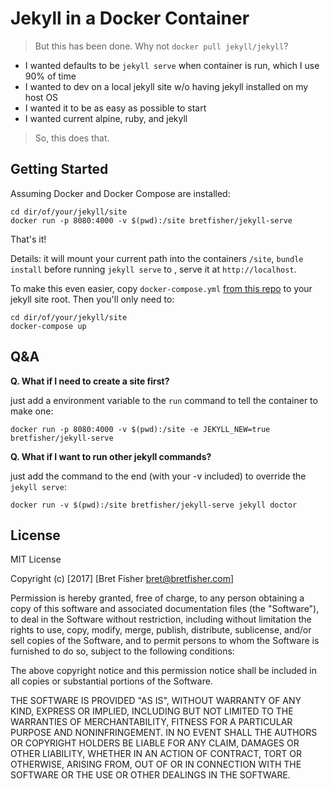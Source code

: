# Jekyll in a Docker Container

> But this has been done. Why not `docker pull jekyll/jekyll`?

- I wanted defaults to be `jekyll serve` when container is run, which I use 90% of time
- I wanted to dev on a local jekyll site w/o having jekyll installed on my host OS
- I wanted it to be as easy as possible to start
- I wanted current alpine, ruby, and jekyll

> So, this does that.

## Getting Started

Assuming Docker and Docker Compose are installed:

```shell
cd dir/of/your/jekyll/site
docker run -p 8080:4000 -v $(pwd):/site bretfisher/jekyll-serve
```

That's it! 

Details: it will mount your current path into the containers `/site`, `bundle install` before running `jekyll serve` to , serve it at `http://localhost`.

To make this even easier, copy `docker-compose.yml` [from this repo](https://github.com/BretFisher/jekyll-serve/blob/master/docker-compose.yml) to your jekyll site root. Then you'll only need to:

```shell
cd dir/of/your/jekyll/site
docker-compose up
```

## Q&A

**Q. What if I need to create a site first?**

just add a environment variable to the `run` command to tell the container to make one:

```shell
docker run -p 8080:4000 -v $(pwd):/site -e JEKYLL_NEW=true bretfisher/jekyll-serve
```

**Q. What if I want to run other jekyll commands?**

just add the command to the end (with your -v included) to override the `jekyll serve`:

```shell
docker run -v $(pwd):/site bretfisher/jekyll-serve jekyll doctor
```

## License

MIT License

Copyright (c) [2017] [Bret Fisher bret@bretfisher.com]

Permission is hereby granted, free of charge, to any person obtaining a copy
of this software and associated documentation files (the "Software"), to deal
in the Software without restriction, including without limitation the rights
to use, copy, modify, merge, publish, distribute, sublicense, and/or sell
copies of the Software, and to permit persons to whom the Software is
furnished to do so, subject to the following conditions:

The above copyright notice and this permission notice shall be included in all
copies or substantial portions of the Software.

THE SOFTWARE IS PROVIDED "AS IS", WITHOUT WARRANTY OF ANY KIND, EXPRESS OR
IMPLIED, INCLUDING BUT NOT LIMITED TO THE WARRANTIES OF MERCHANTABILITY,
FITNESS FOR A PARTICULAR PURPOSE AND NONINFRINGEMENT. IN NO EVENT SHALL THE
AUTHORS OR COPYRIGHT HOLDERS BE LIABLE FOR ANY CLAIM, DAMAGES OR OTHER
LIABILITY, WHETHER IN AN ACTION OF CONTRACT, TORT OR OTHERWISE, ARISING FROM,
OUT OF OR IN CONNECTION WITH THE SOFTWARE OR THE USE OR OTHER DEALINGS IN THE
SOFTWARE.

